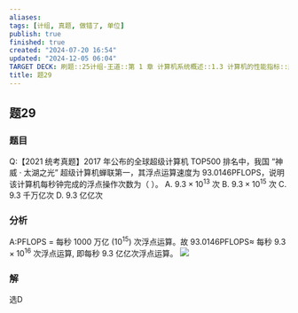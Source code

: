 ```yaml
---
aliases: 
tags: [计组, 真题, 做错了, 单位]
publish: true
finished: true
created: "2024-07-20 16:54"
updated: "2024-12-05 06:04"
TARGET DECK: 刷题::25计组-王道::第 1 章 计算机系统概述::1.3 计算机的性能指标::题29
title: 题29
---
```

## 题29
### 题目
Q:【2021 统考真题】2017 年公布的全球超级计算机 TOP500 排名中，我国 “神威 · 太湖之光” 超级计算机蝉联第一，其浮点运算速度为 93.0146PFLOPS，说明该计算机每秒钟完成的浮点操作次数为（ ）。
A. $9.3\times10^{13}$ 次
B. $9.3\times10^{15}$ 次
C. 9.3 千万亿次
D. 9.3 亿亿次
### 分析
A:PFLOPS $=$ 每秒 1000 万亿 $( {10}^{15})$ 次浮点运算。故 ${93.0146}\mathrm{{PFLOPS}} \approx$ 每秒 ${9.3} \times  {10}^{16}$ 次浮点运算, 即每秒 9.3 亿亿次浮点运算。
![](https://img.hwenyi.live/202407230252114.webp)
### 解
选D
